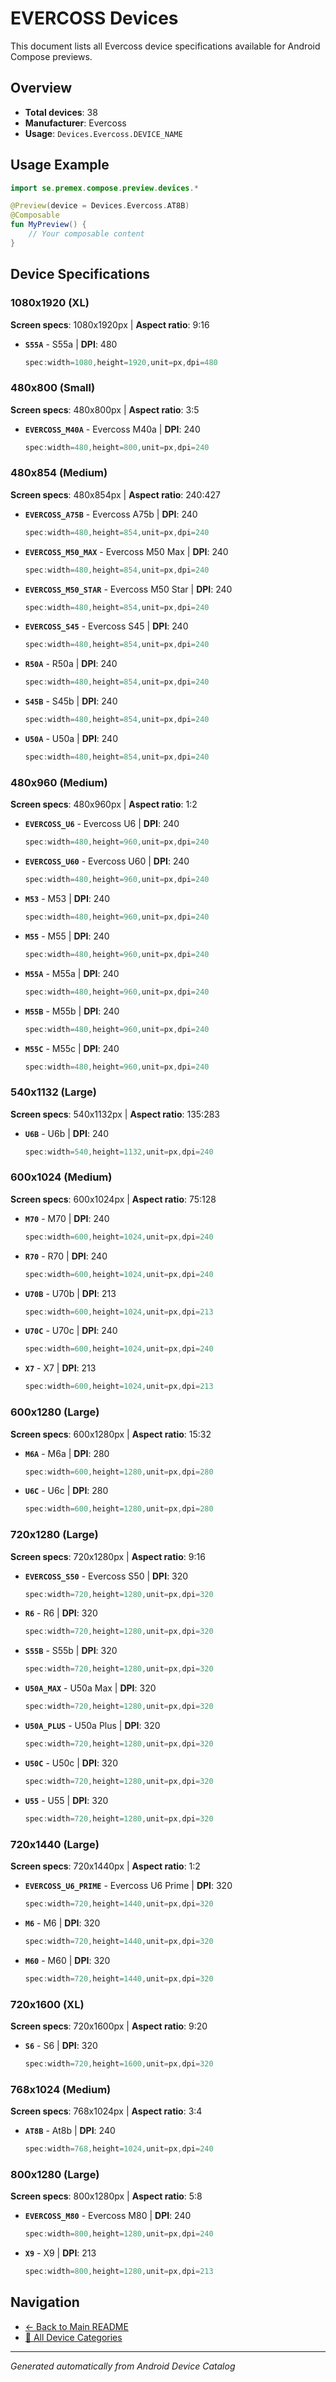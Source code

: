 # EVERCOSS Devices

This document lists all Evercoss device specifications available for Android Compose previews.

## Overview

- **Total devices**: 38
- **Manufacturer**: Evercoss
- **Usage**: `Devices.Evercoss.DEVICE_NAME`

## Usage Example

```kotlin
import se.premex.compose.preview.devices.*

@Preview(device = Devices.Evercoss.AT8B)
@Composable
fun MyPreview() {
    // Your composable content
}
```

## Device Specifications

### 1080x1920 (XL)

**Screen specs**: 1080x1920px | **Aspect ratio**: 9:16

- **`S55A`** - S55a | **DPI**: 480
  ```kotlin
  spec:width=1080,height=1920,unit=px,dpi=480
  ```

### 480x800 (Small)

**Screen specs**: 480x800px | **Aspect ratio**: 3:5

- **`EVERCOSS_M40A`** - Evercoss M40a | **DPI**: 240
  ```kotlin
  spec:width=480,height=800,unit=px,dpi=240
  ```

### 480x854 (Medium)

**Screen specs**: 480x854px | **Aspect ratio**: 240:427

- **`EVERCOSS_A75B`** - Evercoss A75b | **DPI**: 240
  ```kotlin
  spec:width=480,height=854,unit=px,dpi=240
  ```

- **`EVERCOSS_M50_MAX`** - Evercoss M50 Max | **DPI**: 240
  ```kotlin
  spec:width=480,height=854,unit=px,dpi=240
  ```

- **`EVERCOSS_M50_STAR`** - Evercoss M50 Star | **DPI**: 240
  ```kotlin
  spec:width=480,height=854,unit=px,dpi=240
  ```

- **`EVERCOSS_S45`** - Evercoss S45 | **DPI**: 240
  ```kotlin
  spec:width=480,height=854,unit=px,dpi=240
  ```

- **`R50A`** - R50a | **DPI**: 240
  ```kotlin
  spec:width=480,height=854,unit=px,dpi=240
  ```

- **`S45B`** - S45b | **DPI**: 240
  ```kotlin
  spec:width=480,height=854,unit=px,dpi=240
  ```

- **`U50A`** - U50a | **DPI**: 240
  ```kotlin
  spec:width=480,height=854,unit=px,dpi=240
  ```

### 480x960 (Medium)

**Screen specs**: 480x960px | **Aspect ratio**: 1:2

- **`EVERCOSS_U6`** - Evercoss U6 | **DPI**: 240
  ```kotlin
  spec:width=480,height=960,unit=px,dpi=240
  ```

- **`EVERCOSS_U60`** - Evercoss U60 | **DPI**: 240
  ```kotlin
  spec:width=480,height=960,unit=px,dpi=240
  ```

- **`M53`** - M53 | **DPI**: 240
  ```kotlin
  spec:width=480,height=960,unit=px,dpi=240
  ```

- **`M55`** - M55 | **DPI**: 240
  ```kotlin
  spec:width=480,height=960,unit=px,dpi=240
  ```

- **`M55A`** - M55a | **DPI**: 240
  ```kotlin
  spec:width=480,height=960,unit=px,dpi=240
  ```

- **`M55B`** - M55b | **DPI**: 240
  ```kotlin
  spec:width=480,height=960,unit=px,dpi=240
  ```

- **`M55C`** - M55c | **DPI**: 240
  ```kotlin
  spec:width=480,height=960,unit=px,dpi=240
  ```

### 540x1132 (Large)

**Screen specs**: 540x1132px | **Aspect ratio**: 135:283

- **`U6B`** - U6b | **DPI**: 240
  ```kotlin
  spec:width=540,height=1132,unit=px,dpi=240
  ```

### 600x1024 (Medium)

**Screen specs**: 600x1024px | **Aspect ratio**: 75:128

- **`M70`** - M70 | **DPI**: 240
  ```kotlin
  spec:width=600,height=1024,unit=px,dpi=240
  ```

- **`R70`** - R70 | **DPI**: 240
  ```kotlin
  spec:width=600,height=1024,unit=px,dpi=240
  ```

- **`U70B`** - U70b | **DPI**: 213
  ```kotlin
  spec:width=600,height=1024,unit=px,dpi=213
  ```

- **`U70C`** - U70c | **DPI**: 240
  ```kotlin
  spec:width=600,height=1024,unit=px,dpi=240
  ```

- **`X7`** - X7 | **DPI**: 213
  ```kotlin
  spec:width=600,height=1024,unit=px,dpi=213
  ```

### 600x1280 (Large)

**Screen specs**: 600x1280px | **Aspect ratio**: 15:32

- **`M6A`** - M6a | **DPI**: 280
  ```kotlin
  spec:width=600,height=1280,unit=px,dpi=280
  ```

- **`U6C`** - U6c | **DPI**: 280
  ```kotlin
  spec:width=600,height=1280,unit=px,dpi=280
  ```

### 720x1280 (Large)

**Screen specs**: 720x1280px | **Aspect ratio**: 9:16

- **`EVERCOSS_S50`** - Evercoss S50 | **DPI**: 320
  ```kotlin
  spec:width=720,height=1280,unit=px,dpi=320
  ```

- **`R6`** - R6 | **DPI**: 320
  ```kotlin
  spec:width=720,height=1280,unit=px,dpi=320
  ```

- **`S55B`** - S55b | **DPI**: 320
  ```kotlin
  spec:width=720,height=1280,unit=px,dpi=320
  ```

- **`U50A_MAX`** - U50a Max | **DPI**: 320
  ```kotlin
  spec:width=720,height=1280,unit=px,dpi=320
  ```

- **`U50A_PLUS`** - U50a Plus | **DPI**: 320
  ```kotlin
  spec:width=720,height=1280,unit=px,dpi=320
  ```

- **`U50C`** - U50c | **DPI**: 320
  ```kotlin
  spec:width=720,height=1280,unit=px,dpi=320
  ```

- **`U55`** - U55 | **DPI**: 320
  ```kotlin
  spec:width=720,height=1280,unit=px,dpi=320
  ```

### 720x1440 (Large)

**Screen specs**: 720x1440px | **Aspect ratio**: 1:2

- **`EVERCOSS_U6_PRIME`** - Evercoss U6 Prime | **DPI**: 320
  ```kotlin
  spec:width=720,height=1440,unit=px,dpi=320
  ```

- **`M6`** - M6 | **DPI**: 320
  ```kotlin
  spec:width=720,height=1440,unit=px,dpi=320
  ```

- **`M60`** - M60 | **DPI**: 320
  ```kotlin
  spec:width=720,height=1440,unit=px,dpi=320
  ```

### 720x1600 (XL)

**Screen specs**: 720x1600px | **Aspect ratio**: 9:20

- **`S6`** - S6 | **DPI**: 320
  ```kotlin
  spec:width=720,height=1600,unit=px,dpi=320
  ```

### 768x1024 (Medium)

**Screen specs**: 768x1024px | **Aspect ratio**: 3:4

- **`AT8B`** - At8b | **DPI**: 240
  ```kotlin
  spec:width=768,height=1024,unit=px,dpi=240
  ```

### 800x1280 (Large)

**Screen specs**: 800x1280px | **Aspect ratio**: 5:8

- **`EVERCOSS_M80`** - Evercoss M80 | **DPI**: 240
  ```kotlin
  spec:width=800,height=1280,unit=px,dpi=240
  ```

- **`X9`** - X9 | **DPI**: 213
  ```kotlin
  spec:width=800,height=1280,unit=px,dpi=213
  ```

## Navigation

- [← Back to Main README](../../README.md)
- [📱 All Device Categories](../README.md)

---
*Generated automatically from Android Device Catalog*
